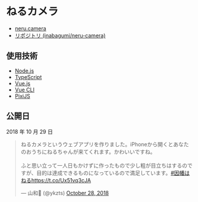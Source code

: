 # ねるカメラ

- [neru.camera](https://neru.camera/)
- [リポジトリ (inabagumi/neru-camera)](https://github.com/inabagumi/neru-camera)

## 使用技術

- [Node.js](https://nodejs.org/ja/)
- [TypeScript](https://www.typescriptlang.org/)
- [Vue.js](https://jp.vuejs.org/)
- [Vue CLI](https://cli.vuejs.org/)
- [PixiJS](https://www.pixijs.com/)

## 公開日

2018 年 10 月 29 日

<blockquote class="twitter-tweet"><p lang="ja" dir="ltr">ねるカメラというウェブアプリを作りました。iPhoneから開くとあなたのおうちにねるちゃんが来てくれます。かわいいですね。<br><br>ふと思い立って一人日もかけずに作ったもので少し粗が目立ちはするのですが、目的は達成できるものになっているので満足しています。<a href="https://twitter.com/hashtag/%E5%9B%A0%E5%B9%A1%E3%81%AF%E3%81%AD%E3%82%8B?src=hash&amp;ref_src=twsrc%5Etfw">#因幡はねる</a><a href="https://t.co/Ux51vq3cJA">https://t.co/Ux51vq3cJA</a></p>&mdash; 山和💛 (@ykzts) <a href="https://twitter.com/ykzts/status/1056572968375992320?ref_src=twsrc%5Etfw">October 28, 2018</a></blockquote> <script async src="https://platform.twitter.com/widgets.js" charset="utf-8"></script>
